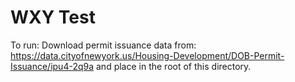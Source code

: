 # WXY Test

To run:
Download permit issuance data from: https://data.cityofnewyork.us/Housing-Development/DOB-Permit-Issuance/ipu4-2q9a and place in the root of this directory.
